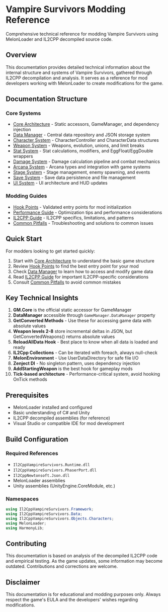 # Vampire Survivors Modding Reference

Comprehensive technical reference for modding Vampire Survivors using MelonLoader and IL2CPP decompiled source code.

## Overview

This documentation provides detailed technical information about the internal structure and systems of Vampire Survivors, gathered through IL2CPP decompilation and analysis. It serves as a reference for mod developers working with MelonLoader to create modifications for the game.

## Documentation Structure

### Core Systems
- [Core Architecture](core-architecture.md) - Static accessors, GameManager, and dependency injection
- [Data Manager](data-manager.md) - Central data repository and JSON storage system
- [Character System](character-system.md) - CharacterController and CharacterData structures
- [Weapon System](weapon-system.md) - Weapons, evolution, unions, and limit breaks
- [Stat System](stat-system.md) - Stat calculations, modifiers, and EggFloat/EggDouble wrappers
- [Damage System](damage-system.md) - Damage calculation pipeline and combat mechanics
- [Arcana System](arcana-system.md) - Arcana types and integration with game systems
- [Stage System](stage-system.md) - Stage management, enemy spawning, and events
- [Save System](save-system.md) - Save data persistence and file management
- [UI System](ui-system.md) - UI architecture and HUD updates

### Modding Guides
- [Hook Points](hook-points.md) - Validated entry points for mod initialization
- [Performance Guide](performance-guide.md) - Optimization tips and performance considerations
- [IL2CPP Guide](il2cpp-guide.md) - IL2CPP specifics, limitations, and patterns
- [Common Pitfalls](common-pitfalls.md) - Troubleshooting and solutions to common issues

## Quick Start

For modders looking to get started quickly:

1. Start with [Core Architecture](core-architecture.md) to understand the basic game structure
2. Review [Hook Points](hook-points.md) to find the best entry point for your mod
3. Check [Data Manager](data-manager.md) to learn how to access and modify game data
4. Read [IL2CPP Guide](il2cpp-guide.md) for important IL2CPP-specific considerations
5. Consult [Common Pitfalls](common-pitfalls.md) to avoid common mistakes

## Key Technical Insights

1. **GM.Core** is the official static accessor for GameManager
2. **DataManager** accessible through `GameManager.DataManager` property
3. **GetConverted Methods** - Use these for accessing game data with absolute values
4. **Weapon levels 2-8** store incremental deltas in JSON, but GetConvertedWeapons() returns absolute values
5. **ReloadAllData Hook** - Best place to know when all data is loaded and ready
6. **IL2Cpp Collections** - Can be iterated with foreach, always null-check
7. **MelonEnvironment** - Use UserDataDirectory for safe file I/O
8. **Zenject DI** - No singleton pattern, uses dependency injection
9. **AddStartingWeapon** is the best hook for gameplay mods
10. **Tick-based architecture** - Performance-critical system, avoid hooking OnTick methods

## Prerequisites

- MelonLoader installed and configured
- Basic understanding of C# and Unity
- IL2CPP decompiled assemblies (for reference)
- Visual Studio or compatible IDE for mod development

## Build Configuration

### Required References
- `Il2CppVampireSurvivors.Runtime.dll`
- `Il2CppVampireSurvivors.PhaserPort.dll`
- `Il2CppNewtonsoft.Json.dll`
- MelonLoader assemblies
- Unity assemblies (UnityEngine.CoreModule, etc.)

### Namespaces
```csharp
using Il2CppVampireSurvivors.Framework;
using Il2CppVampireSurvivors.Data;
using Il2CppVampireSurvivors.Objects.Characters;
using MelonLoader;
using HarmonyLib;
```

## Contributing

This documentation is based on analysis of the decompiled IL2CPP code and empirical testing. As the game updates, some information may become outdated. Contributions and corrections are welcome.

## Disclaimer

This documentation is for educational and modding purposes only. Always respect the game's EULA and the developers' wishes regarding modifications.